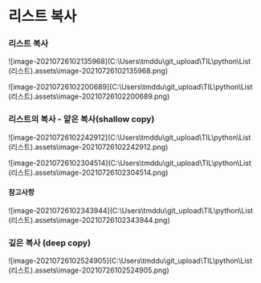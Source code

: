 # 리스트 복사

### 리스트 복사

![image-20210726102135968](C:\Users\tmddu\git_upload\TIL\python\List (리스트).assets\image-20210726102135968.png)





![image-20210726102200689](C:\Users\tmddu\git_upload\TIL\python\List (리스트).assets\image-20210726102200689.png)







### 리스트의 복사 - 얕은 복사(shallow copy)

![image-20210726102242912](C:\Users\tmddu\git_upload\TIL\python\List (리스트).assets\image-20210726102242912.png)

![image-20210726102304514](C:\Users\tmddu\git_upload\TIL\python\List (리스트).assets\image-20210726102304514.png)



#### 참고사항

![image-20210726102343944](C:\Users\tmddu\git_upload\TIL\python\List (리스트).assets\image-20210726102343944.png)



### 깊은 복사 (deep copy)

![image-20210726102524905](C:\Users\tmddu\git_upload\TIL\python\List (리스트).assets\image-20210726102524905.png)

